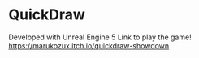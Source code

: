 # QuickDraw

Developed with Unreal Engine 5
Link to play the game!
https://marukozux.itch.io/quickdraw-showdown
